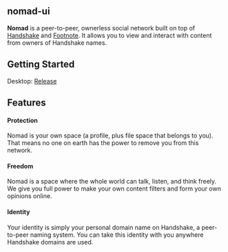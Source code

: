 ## nomad-ui 

**Nomad** is a peer-to-peer, ownerless social network built on top of [Handshake](https://github.com/handshake-org) and [Footnote](https://github.com/kyokan/footnote). It allows you to view and interact with content from owners of Handshake names.

## Getting Started

Desktop: [Release](https://github.com/nomad-org/nomad-ui/releases)

## Features

#### Protection

Nomad is your own space (a profile, plus file space that belongs to you). That means no one on earth has the power to remove you from this network.
 
#### Freedom

Nomad is a space where the whole world can talk, listen, and think freely. We give you full power to make your own content filters and form your own opinions online.

#### Identity

Your identity is simply your personal domain name on Handshake, a peer-to-peer naming system. You can take this identity with you anywhere Handshake domains are used. 

